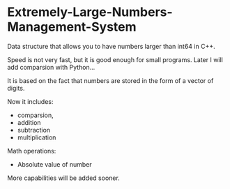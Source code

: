 # Extremely-Large-Numbers-Management-System
Data structure that allows you to have numbers larger than int64 in C++.

Speed is not very fast, but it is good enough for small programs.
Later I will add comparsion with Python...

It is based on the fact that numbers are stored in the form of a vector of digits.

Now it includes:
- comparsion, 
- addition 
- subtraction 
- multiplication

Math operations:
- Absolute value of number

More capabilities will be added sooner.
